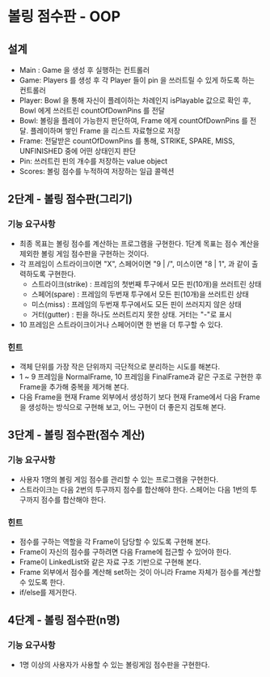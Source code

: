 # 볼링 점수판 - OOP

## 설계

- Main : Game 을 생성 후 실행하는 컨트롤러
- Game: Players 를 생성 후 각 Player 들이 pin 을 쓰러트릴 수 있게 하도록 하는 컨트롤러
- Player: Bowl 을 통해 자신이 플레이하는 차례인지 isPlayable 값으로 확인 후, Bowl 에게 쓰러트린 countOfDownPins 를 전달
- Bowl: 볼링을 플레이 가능한지 판단하여, Frame 에게 countOfDownPins 를 전달. 플레이하며 쌓인 Frame 을 리스트 자료형으로 저장
- Frame: 전달받은 countOfDownPins 를 통해, STRIKE, SPARE, MISS, UNFINISHED 중에 어떤 상태인지 판단
- Pin: 쓰러트린 핀의 개수를 저장하는 value object
- Scores: 볼링 점수를 누적하여 저장하는 일급 콜렉션

## 2단계 - 볼링 점수판(그리기)

### 기능 요구사항

- 최종 목표는 볼링 점수를 계산하는 프로그램을 구현한다. 1단계 목표는 점수 계산을 제외한 볼링 게임 점수판을 구현하는 것이다.
- 각 프레임이 스트라이크이면 "X", 스페어이면 "9 | /", 미스이면 "8 | 1", 과 같이 출력하도록 구현한다.
    - 스트라이크(strike) : 프레임의 첫번째 투구에서 모든 핀(10개)을 쓰러트린 상태
    - 스페어(spare) : 프레임의 두번재 투구에서 모든 핀(10개)을 쓰러트린 상태
    - 미스(miss) : 프레임의 두번재 투구에서도 모든 핀이 쓰러지지 않은 상태
    - 거터(gutter) : 핀을 하나도 쓰러트리지 못한 상태. 거터는 "-"로 표시
- 10 프레임은 스트라이크이거나 스페어이면 한 번을 더 투구할 수 있다.

### 힌트

- 객체 단위를 가장 작은 단위까지 극단적으로 분리하는 시도를 해본다.
- 1 ~ 9 프레임을 NormalFrame, 10 프레임을 FinalFrame과 같은 구조로 구현한 후 Frame을 추가해 중복을 제거해 본다.
- 다음 Frame을 현재 Frame 외부에서 생성하기 보다 현재 Frame에서 다음 Frame을 생성하는 방식으로 구현해 보고, 어느 구현이 더 좋은지 검토해 본다.

## 3단계 - 볼링 점수판(점수 계산)

### 기능 요구사항

- 사용자 1명의 볼링 게임 점수를 관리할 수 있는 프로그램을 구현한다.
- 스트라이크는 다음 2번의 투구까지 점수를 합산해야 한다. 스페어는 다음 1번의 투구까지 점수를 합산해야 한다.

### 힌트

- 점수를 구하는 역할을 각 Frame이 담당할 수 있도록 구현해 본다.
- Frame이 자신의 점수를 구하려면 다음 Frame에 접근할 수 있어야 한다.
- Frame이 LinkedList와 같은 자료 구조 기반으로 구현해 본다.
- Frame 외부에서 점수를 계산해 set하는 것이 아니라 Frame 자체가 점수를 계산할 수 있도록 한다.
- if/else를 제거한다.

## 4단계 - 볼링 점수판(n명)

### 기능 요구사항

- 1명 이상의 사용자가 사용할 수 있는 볼링게임 점수판을 구현한다.
